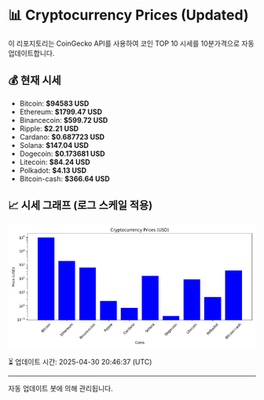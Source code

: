 
# 📊 Cryptocurrency Prices (Updated)

이 리포지토리는 CoinGecko API를 사용하여 코인 TOP 10 시세를 10분가격으로 자동 업데이트합니다.

## 💰 현재 시세
- Bitcoin: **$94583 USD**
- Ethereum: **$1799.47 USD**
- Binancecoin: **$599.72 USD**
- Ripple: **$2.21 USD**
- Cardano: **$0.687723 USD**
- Solana: **$147.04 USD**
- Dogecoin: **$0.173681 USD**
- Litecoin: **$84.24 USD**
- Polkadot: **$4.13 USD**
- Bitcoin-cash: **$366.64 USD**

## 📈 시세 그래프 (로그 스케일 적용)
![Crypto Prices](crypto_prices.png)

⏳ 업데이트 시간: 2025-04-30 20:46:37 (UTC)

---
자동 업데이트 봇에 의해 관리됩니다.
